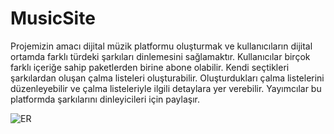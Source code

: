 # MusicSite
Projemizin amacı dijital müzik platformu oluşturmak ve kullanıcıların dijital ortamda farklı türdeki 
şarkıları dinlemesini sağlamaktır. Kullanıcılar birçok farklı içeriğe sahip paketlerden birine abone 
olabilir. Kendi seçtikleri şarkılardan oluşan çalma listeleri oluşturabilir. Oluşturdukları çalma 
listelerini düzenleyebilir ve çalma listeleriyle ilgili detaylara yer verebilir. Yayımcılar bu platformda 
şarkılarını dinleyicileri için paylaşır.

![ER](https://user-images.githubusercontent.com/66175721/162495216-3a3c939a-a7c3-40bd-aad5-84c3219f2e50.jpg)
